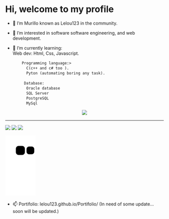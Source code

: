 # Hi, welcome to my profile 

- 👋 I’m Murillo known as Lelou123 in the community.

- 👀 I’m interested in software software engineering, and web development.

- 🌱 I’m currently learning:  
          Web dev:
            Html, Css, Javascript.
            
          Programming language:>
            C(c++ and c# too ).
            Pyton (automating boring any task).
            
           Database:
            Oracle database
            SQL Server
            PostgreSQL
            MySql
            
            
<div align="center">
  <a href="https://github.com/Lelou123">
  <img height="180em" src="https://github-readme-stats.vercel.app/api?username=Lelou123&show_icons=true&theme=transparent"/>  
</div>     

 <hr/>
        
<div> 
 <a href="https://discord.gg/" target="_blank"><img src="https://img.shields.io/badge/Discord-7289DA?style=for-the-badge&logo=discord&logoColor=white" target="_blank"></a> 
  <a href = "mailto:murillosama1@hotmail.com"><img src="https://img.shields.io/badge/-Email-%23333?style=for-the-badge&logo=gmail&logoColor=white" target="_blank"></a>
  <a href="https://www.linkedin.com/in/murillo-júlio/" target="_blank"><img src="https://img.shields.io/badge/-LinkedIn-%230077B5?style=for-the-badge&logo=linkedin&logoColor=white" target="_blank"></a> 
 
</div>
        
  ![Snake animation](https://github.com/rafaballerini/rafaballerini/blob/output/github-contribution-grid-snake.svg)
        
- 📫 Portifolio: lelou123.github.io/Portifolio/ (In need of some update... soon will be updated.)

